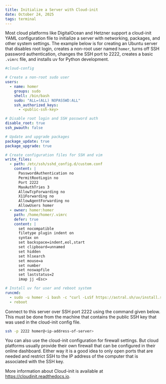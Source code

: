 ```yaml
---
title: Initialize a Server with Cloud-init
date: October 24, 2025
tags: terminal
---
```


Most cloud platforms like DigitalOcean and Hetzner support a cloud-init YAML configuration file to initialize a server with networking, packages, and other system settings. The example below is for creating an Ubuntu server that disables root login, creates a non-root user named `homer`, turns off SSH password authentication, changes the SSH port to 2222, creates a basic `.vimrc` file, and installs uv for Python development.

```yaml
#cloud-config

# Create a non-root sudo user
users:
  - name: homer
    groups: sudo
    shell: /bin/bash
    sudo: "ALL=(ALL) NOPASSWD:ALL"
    ssh_authorized_keys:
      - <public-ssh-key>

# Disable root login and SSH password auth
disable_root: true
ssh_pwauth: false

# Update and upgrade packages
package_update: true
package_upgrade: true

# Create configuration files for SSH and vim
write_files:
  - path: /etc/ssh/sshd_config.d/custom.conf
    content: |
      PasswordAuthentication no
      PermitRootLogin no
      Port 2222
      MaxAuthTries 3
      AllowTcpForwarding no
      X11Forwarding no
      AllowAgentForwarding no
      AllowUsers homer
  - owner: homer:homer
    path: /home/homer/.vimrc
    defer: true
    content: |
      set nocompatible
      filetype plugin indent on
      syntax on
      set backspace=indent,eol,start
      set clipboard=unnamed
      set hidden
      set hlsearch
      set mouse=a
      set number
      set noswapfile
      set laststatus=2
      imap jj <Esc>

# Install uv for user and reboot system
runcmd:
  - sudo -u homer -i bash -c "curl -LsSf https://astral.sh/uv/install.sh | sh"
  - reboot
```

Connect to this server over SSH port 2222 using the command given below. This must be done from the machine that contains the public SSH key that was used in the cloud-init config file.

```bash
ssh -p 2222 homer@<ip-address-of-server>
```

You can also use the cloud-init configuration for firewall settings. But cloud platforms usually provide their own firewall that can be configured in their online dashboard. Either way it is a good idea to only open ports that are needed and restrict SSH to the IP address of the computer that is associated with the SSH key.

More information about Cloud-init is available at <https://cloudinit.readthedocs.io>.
